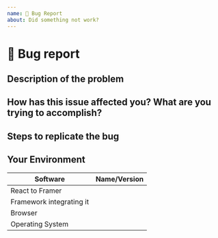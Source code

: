```yaml
---
name: 🐛 Bug Report
about: Did something not work?
---
```


# 🐛 Bug report

## Description of the problem

## How has this issue affected you? What are you trying to accomplish?

## Steps to replicate the bug

## Your Environment
| Software         | Name/Version|
| ---------------- | ---------- |
| React to Framer |
| Framework integrating it |
| Browser |
| Operating System |
